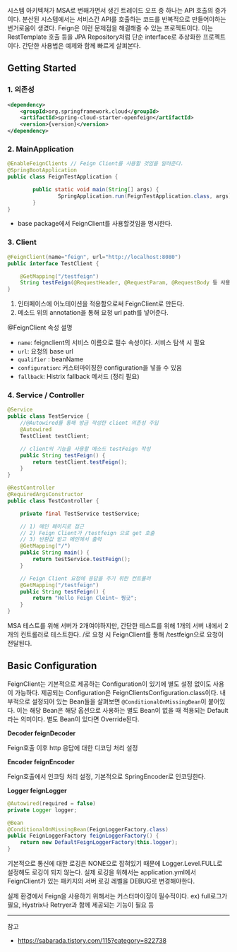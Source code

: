 시스템 아키텍쳐가 MSA로 변해가면서 생긴 트레이드 오프 중 하나는 API 호출의 증가이다. 분산된 시스템에서는 서비스간 API를 호출하는 코드를 반복적으로 만들어야하는 번거로움이 생겼다. Feign은 이런 문제점을 해결해줄 수 있는 프로젝트이다. 이는 RestTemplate 호출 등을 JPA Repository처럼 단순 interface로 추상화한 프로젝트이다. 간단한 사용법은 예제와 함께 빠르게 살펴본다.

## Getting Started

### 1. 의존성

```xml
<dependency>
    <groupId>org.springframework.cloud</groupId>
    <artifactId>spring-cloud-starter-openfeign</artifactId>
    <version>{version}</version>
</dependency>
```

### 2. MainApplication

```java
@EnableFeignClients // Feign Client를 사용할 것임을 알려준다.
@SpringBootApplication
public class FeignTestApplication {

		public static void main(String[] args) {
				SpringApplication.run(FeignTestApplication.class, args);
		}
}
```

- base package에서 FeignClient를 사용할것임을 명시한다.

### 3. Client

```java
@FeignClient(name="feign", url="http://localhost:8080")
public interface TestClient {

    @GetMapping("/testfeign")
    String testFeign(@RequestHeader, @RequestParam, @RequestBody 등 사용 가능);
}
```

1. 인터페이스에 어노테이션을 적용함으로써 FeignClient로 만든다.
2. 메소드 위의 annotation을 통해 요청 url path를 넣어준다.

@FeignClient 속성 설명

- `name`: feignclient의 서비스 이름으로 필수 속성이다. 서비스 탐색 시 필요
- `url`: 요청의 base url
- `qualifier` : beanName
- `configuration`: 커스터마이징한 configuration을 넣을 수 있음
- `fallback`: Histrix fallback 메서드 (정리 필요)

### 4. Service / Controller

```java
@Service
public class TestService {
  	//@Autowired를 통해 방금 작성한 client 의존성 주입
    @Autowired
    TestClient testClient;

  	// client의 기능을 사용할 메소드 testFeign 작성
    public String testFeign() {
        return testClient.testFeign();
    }
}
```

```java
@RestController
@RequiredArgsConstructor
public class TestController {

    private final TestService testService;

    // 1) 메인 페이지로 접근
    // 2) Feign Client가 /testfeign 으로 get 호출
    // 3) 반환값 받고 메인에서 출력
    @GetMapping("/")
    public String main() {
        return testService.testFeign();
    }

    // Feign Client 요청에 응답을 주기 위한 컨트롤러
    @GetMapping("/testfeign")
    public String testFeign() {
        return "Hello Feign Cleint~ 찡긋";
    }
}
```

MSA 테스트를 위해 서버가 2개여야하지만, 간단한 테스트를 위해 1개의 서버 내에서 2개의 컨트롤러로 테스트한다. /로 요청 시 FeignClient를 통해 /testfeign으로 요청이 전달된다.

## Basic Configuration

FeignClient는 기본적으로 제공하는 Configuration이 있기에 별도 설정 없이도 사용이 가능하다. 제공되는 Configuration은 FeignClientsConfiguration.class이다. 내부적으로 설정되어 있는 Bean들을 살펴보면 `@ConditionalOnMissingBean`이 붙어있다. 이는 해당 Bean은 해당 옵션으로 사용하는 별도 Bean이 없을 때 적용되는 Default라는 의미이다. 별도 Bean이 있다면 Override된다.

**Decoder feignDecoder**

Feign호출 이후 http 응답에 대한 디코딩 처리 설정

**Encoder feignEncoder**

Feign호출에서 인코딩 처리 설정, 기본적으로 SpringEncoder로 인코딩한다.

**Logger feignLogger**

```java
@Autowired(required = false)
private Logger logger;

@Bean
@ConditionalOnMissingBean(FeignLoggerFactory.class)
public FeignLoggerFactory feignLoggerFactory() {
    return new DefaultFeignLoggerFactory(this.logger);
}
```

기본적으로 통신에 대한 로깅은 NONE으로 잡혀있기 때문에 Logger.Level.FULL로 설정해도 로깅이 되지 않는다. 실제 로깅을 위해서는 application.yml에서 FeignClient가 있는 패키지의 서버 로깅 레벨을 DEBUG로 변경해야한다.

실제 환경에서 Feign을 사용하기 위해서는 커스터마이징이 필수적이다. ex) full로그가 필요, Hystrix나 Retryer과 함께 제공되는 기능이 필요 등

---

참고
- https://sabarada.tistory.com/115?category=822738
